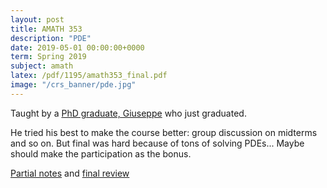 ```yaml
---
layout: post
title: AMATH 353
description: "PDE"
date: 2019-05-01 00:00:00+0000
term: Spring 2019
subject: amath
latex: /pdf/1195/amath353_final.pdf
image: "/crs_banner/pde.jpg"
---
```


Taught by a [PhD graduate, Giuseppe](https://uwaterloo.ca/applied-mathematics/about/people/gsellaro) who just graduated.

He tried his best to make the course better: group discussion on midterms and so on. But final was hard because of tons of solving PDEs... Maybe should make the participation as the bonus.

[Partial notes](https://pdf.sibeliusp.com/1195/amath353.pdf) and [final review](https://pdf.sibeliusp.com/1195/amath353_final.pdf)
